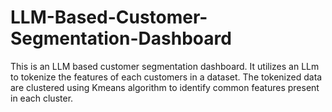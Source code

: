 # LLM-Based-Customer-Segmentation-Dashboard
This is an LLM based customer segmentation dashboard. It utilizes an LLm to tokenize the features of each customers in a dataset.
The tokenized data are clustered using Kmeans algorithm to identify common features present in each cluster.
